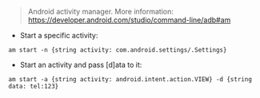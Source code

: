 > Android activity manager.
> More information: <https://developer.android.com/studio/command-line/adb#am>

- Start a specific activity:

`am start -n {string activity: com.android.settings/.Settings}`

- Start an activity and pass [d]ata to it:

`am start -a {string activity: android.intent.action.VIEW} -d {string data: tel:123}`
